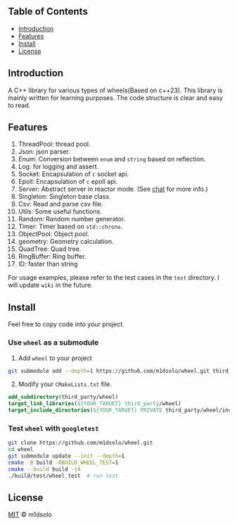 ## Table of Contents

- [Introduction](#introduction)
- [Features](#features)
- [Install](#install)
- [License](#license)

## Introduction

A C++ library for various types of wheels(Based on c++23).
This library is mainly written for learning purposes.
The code structure is clear and easy to read.

## Features

1. ThreadPool: thread pool.
2. Json: json parser.
3. Enum: Conversion between `enum` and `string` based on reflection.
4. Log: for logging and assert.
5. Socket: Encapsulation of `c` socket api.
6. Epoll: Encapsulation of `c` epoll api.
7. Server: Abstract server in reactor mode. (See [chat](https://github.com/m1dsolo/chat.git) for more info.)
8. Singleton: Singleton base class.
9. Csv: Read and parse csv file.
10. Utils: Some useful functions.
11. Random: Random number generator.
12. Timer: Timer based on `std::chrono`.
13. ObjectPool: Object pool.
14. geometry: Geometry calculation.
15. QuadTree: Quad tree.
16. RingBuffer: Ring buffer.
17. ID: faster than string

For usage examples, please refer to the test cases in the `test` directory.
I will update `wiki` in the future.

## Install

Feel free to copy code into your project.

### Use `wheel` as a submodule

1. Add `wheel` to your project

```bash
git submodule add --depth=1 https://github.com/m1dsolo/wheel.git third_party/wheel
```

2. Modify your `CMakeLists.txt` file.

```cmake
add_subdirectory(third_party/wheel)
target_link_libraries(${YOUR_TARGET} third_party/wheel)
target_include_directories(${YOUR_TARGET} PRIVATE third_party/wheel/include)
```

### Test `wheel` with `googletest`

```bash
git clone https://github.com/m1dsolo/wheel.git
cd wheel
git submodule update --init --depth=1
cmake -B build -DBUILD_WHEEL_TEST=1
cmake --build build -j4
./build/test/wheel_test  # run test
```

## License

[MIT](LICENSE) © m1dsolo
